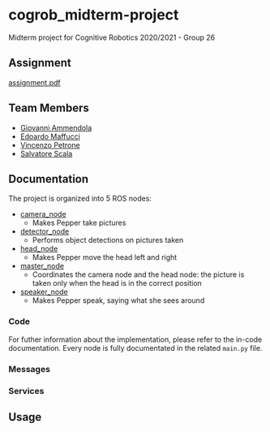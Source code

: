 # cogrob_midterm-project

Midterm project for Cognitive Robotics 2020/2021 - Group 26

## Assignment

[assignment.pdf](assignment.pdf)

## Team Members

* [Giovanni Ammendola](https://github.com/giorge1)
* [Edoardo Maffucci](https://github.com/emaff)
* [Vincenzo Petrone](https://github.com/v8p1197)
* [Salvatore Scala](https://github.com/knowsx2)

## Documentation

The project is organized into 5 ROS nodes:

* [camera_node](pepper_pkg/src/camera_node/main.py)
    * Makes Pepper take pictures
* [detector_node](pepper_pkg/src/detector_node/main.py)
    * Performs object detections on pictures taken 
* [head_node](pepper_pkg/src/head_node/main.py)
    * Makes Pepper move the head left and right
* [master_node](pepper_pkg/src/master_node/main.py)
    * Coordinates the camera node and the head node: the picture is taken only when the head is in the correct position
* [speaker_node](pepper_pkg/src/speaker_node/main.py)
    * Makes Pepper speak, saying what she sees around 

### Code

For futher information about the implementation, please refer to the in-code documentation. Every node is fully documentated in the related `main.py` file.

### Messages

### Services

## Usage
